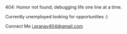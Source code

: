 
404: Humor not found; debugging life one line at a time.

  Currently unemployed 
  looking for opportunities :)

Connect Me i.pranav404@gmail.com
